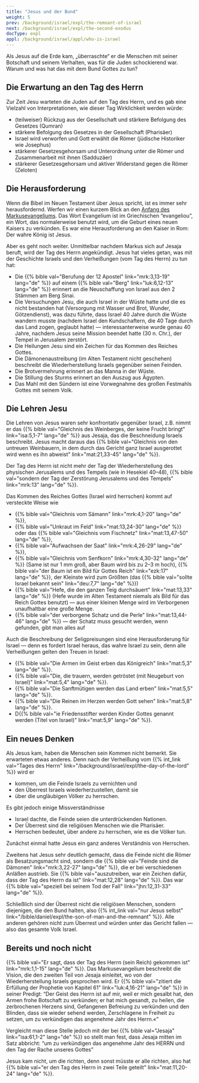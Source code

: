 ```yaml
---
title: "Jesus und der Bund"
weight: 5
prev: /background/israel/expl/the-remnant-of-israel
next: /background/israel/expl/the-second-exodus
docType: expl
appl: /background/israel/appl/who-is-israel
---
```


Als Jesus auf die Erde kam, „überraschte“ er die Menschen mit seiner Botschaft und seinem Verhalten, was für die Juden schockierend war. Warum und was hat das mit dem Bund Gottes zu tun?

## Die Erwartung an den Tag des Herrn

<a name="f713"></a>
Zur Zeit Jesu warteten die Juden auf den Tag des Herrn, und es gab eine Vielzahl von Interpretationen, wie dieser Tag Wirklichkeit werden würde:

- (teilweiser) Rückzug aus der Gesellschaft und stärkere Befolgung des Gesetzes (Qumran)
- stärkere Befolgung des Gesetzes in der Gesellschaft (Pharisäer)
- Israel wird verworfen und Gott erwählt die Römer (jüdische Historiker wie Josephus)
- stärkerer Gesetzesgehorsam und Unterordnung unter die Römer und Zusammenarbeit mit ihnen (Sadduzäer)
- stärkerer Gesetzesgehorsam und aktiver Widerstand gegen die Römer (Zeloten)

## Die Herausforderung

<a name="c232"></a>
Wenn die Bibel im Neuen Testament über Jesus spricht, ist es immer sehr herausfordernd. Werfen wir einen kurzem Blick an den [Anfang des Markusevangeliums](https://biblehub.com/interlinear/mark/1-1.htm). Das Wort Evangelium ist im Griechischen “evangeliou”, ein Wort, das normalerweise benutzt wird, um die Geburt eines neuen Kaisers zu verkünden. Es war eine Herausforderung an den Kaiser in Rom: Der wahre König ist Jesus.

Aber es geht noch weiter. Unmittelbar nachdem Markus sich auf Jesaja beruft, wird der Tag des Herrn angekündigt. Jesus hat vieles getan, was mit der Geschichte Israels und den Verheißungen (vom Tag des Herrn) zu tun hat:

- Die {{% bible val="Berufung der 12 Apostel" link="mrk:3,13-19" lang="de" %}} auf einem {{% bible val="Berg" link="luk:6,12-13" lang="de" %}} erinnert an die Neuschaffung von Israel aus den 2 Stämmen am Berg Sinai.
- Die Versuchungen Jesu, die auch Israel in der Wüste hatte und die es nicht bestanden hat (Versorgung mit Wasser und Brot, Wunder, Götzendienst), was dazu führte, dass Israel 40 Jahre durch die Wüste wandern musste (nachdem Israel den Kundschaftern, die 40 Tage durch das Land zogen, geglaubt hatte) — interessanterweise wurde genau 40 Jahre, nachdem Jesus seine Mission beendet hatte (30 n. Chr.), der Tempel in Jerusalem zerstört.
- Die Heilungen Jesu sind ein Zeichen für das Kommen des Reiches Gottes.
- Die Dämonenaustreibung (im Alten Testament nicht geschehen) beschreibt die Wiederherstellung Israels gegenüber seinen Feinden.
- Die Brotvermehrung erinnert an das Manna in der Wüste.
- Die Stillung des Sturms erinnert an den Auszug aus Ägypten.
- Das Mahl mit den Sündern ist eine Vorwegnahme des großen Festmahls Gottes mit seinem Volk.

## Die Lehren Jesu

<a name="221c"></a>
Die Lehren von Jesus waren sehr konfrontativ gegenüber Israel, z.B. nimmt er das {{% bible val="Gleichnis des Weinberges, der keine Frucht bringt" link="isa:5,1-7" lang="de" %}} aus Jesaja, das die Beschneidung Israels beschreibt. Jesus macht daraus das {{% bible val="Gleichnis von den untreuen Weinbauern, in dem durch das Gericht ganz Israel ausgerottet wird wenn es ihn abweist" link="mat:21,33-45" lang="de" %}}.

Der Tag des Herrn ist nicht mehr der Tag der Wiederherstellung des physischen Jerusalems und des Tempels (wie in Hesekiel 40–48), {{% bible val="sondern der Tag der Zerstörung Jerusalems und des Tempels" link="mrk:13" lang="de" %}}.

Das Kommen des Reiches Gottes (Israel wird herrschen) kommt auf versteckte Weise wie

- {{% bible val="Gleichnis vom Sämann" link="mrk:4,1-20" lang="de" %}},
- {{% bible val="Unkraut im Feld" link="mat:13,24-30" lang="de" %}} oder das {{% bible val="Gleichnis vom Fischnetz" link="mat:13,47-50" lang="de" %}},
- {{% bible val="Aufwachsen der Saat" link="mrk:4,26-29" lang="de" %}},
- {{% bible val="Gleichnis vom Senfkorn" link="mrk:4,30-32" lang="de" %}} (Same ist nur 1 mm groß, aber Baum wird bis zu 2–3 m hoch), {{% bible val="der Baum ist ein Bild für Gottes Reich" link="ezk:17" lang="de" %}}, der Kleinste wird zum Größten (das {{% bible val="sollte Israel bekannt sein" link="deu:7,7" lang="de" %}})
- {{% bible val="Hefe, die den ganzen Teig durchsäuert" link="mat:13,33" lang="de" %}} (Hefe wurde im Alten Testament niemals als Bild für das Reich Gottes benutzt) — aus einer kleinen Menge wird im Verborgenen unaufhaltbar eine große Menge.
- {{% bible val="der verborgene Schatz und die Perle" link="mat:13,44-46" lang="de" %}} — der Schatz muss gesucht werden, wenn gefunden, gibt man alles auf

Auch die Beschreibung der Seligpreisungen sind eine Herausforderung für Israel — denn es fordert Israel heraus, das wahre Israel zu sein, denn alle Verheißungen gelten den Treuen in Israel:

- {{% bible val="Die Armen im Geist erben das Königreich" link="mat:5,3" lang="de" %}}.
- {{% bible val="Die, die trauern, werden getröstet (mit Neugeburt von Israel)" link="mat:5,4" lang="de" %}}.
- {{% bible val="Die Sanftmütigen werden das Land erben" link="mat:5,5" lang="de" %}}.
- {{% bible val="Die Reinen im Herzen werden Gott sehen" link="mat:5,8" lang="de" %}}.
- D{{% bible val="ie Friedensstifter werden Kinder Gottes genannt werden (Titel von Israel)" link="mat:5,9" lang="de" %}}.

## Ein neues Denken

<a name="3cee"></a>
Als Jesus kam, haben die Menschen sein Kommen nicht bemerkt. Sie erwarteten etwas anderes. Denn nach der Verheißung vom {{% int_link val="Tages des Herrn" link="/background/israel/expl/the-day-of-the-lord" %}} wird er

- kommen, um die Feinde Israels zu vernichten und
- den Überrest Israels wiederherzustellen, damit sie
- über die ungläubigen Völker zu herrschen.

Es gibt jedoch einige Missverständnisse

- Israel dachte, die Feinde seien die unterdrückenden Nationen.
- Der Überrest sind die religiösen Menschen wie die Pharisäer.
- Herrschen bedeutet, über andere zu herrschen, wie es die Völker tun.

Zunächst einmal hatte Jesus ein ganz anderes Verständnis von Herrschen.

Zweitens hat Jesus sehr deutlich gemacht, dass die Feinde nicht die Römer als Besatzungsmacht sind, sondern die {{% bible val="Feinde sind die Dämonen" link="mrk:3,22-27" lang="de" %}}, die er bei verschiedenen Anläßen austrieb. Sie {{% bible val="auszutreiben, war ein Zeichen dafür, dass der Tag des Herrn da ist" link="mat:12,28" lang="de" %}}. Das war {{% bible val="speziell bei seinem Tod der Fall" link="jhn:12,31-33" lang="de" %}}.

Schließlich sind der Überrest nicht die religiösen Menschen, sondern diejenigen, die den Bund halten, also {{% int_link val="nur Jesus selbst" link="/bible/daniel/expl/the-son-of-man-and-the-remnant" %}}. Alle anderen gehören nicht zum Überrest und würden unter das Gericht fallen — also das gesamte Volk Israel.

## Bereits und noch nicht

<a name="5788"></a>
{{% bible val="Er sagt, dass der Tag des Herrn (sein Reich) gekommen ist" link="mrk:1,1-15" lang="de" %}}. Das Markusevangelium beschreibt die Vision, die den zweiten Teil von Jesaja einleitet, wo von der Wiederherstellung Israels gesprochen wird. Er {{% bible val="zitiert die Erfüllung der Prophetie von Kapitel 61" link="luk:4,16-21" lang="de" %}} in seiner Predigt: “Der Geist des Herrn ist auf mir, weil er mich gesalbt hat, den Armen frohe Botschaft zu verkünden; er hat mich gesandt, zu heilen, die zerbrochenen Herzens sind, Gefangenen Befreiung zu verkünden und den Blinden, dass sie wieder sehend werden, Zerschlagene in Freiheit zu setzen, um zu verkündigen das angenehme Jahr des Herrn.«”

Vergleicht man diese Stelle jedoch mit der bei {{% bible val="Jesaja" link="isa:61,1-2" lang="de" %}} so stellt man fest, dass Jesaja mitten im Satz abbricht: “um zu verkündigen das angenehme Jahr des HERRN und den Tag der Rache unseres Gottes”

Jesus kam nicht, um die richten, denn sonst müsste er alle richten, also hat {{% bible val="er den Tag des Herrn in zwei Teile geteilt" link="mat:11,20-24" lang="de" %}}.

